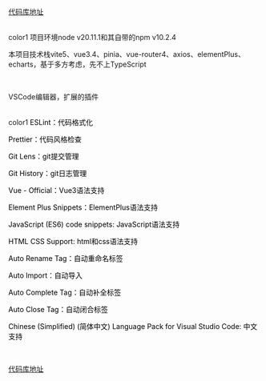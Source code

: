 

[代码库地址](https://gitee.com/sohucw/vite5-vue3-admin)



<br/>color1
项目环境node v20.11.1和其自带的npm v10.2.4

本项目技术栈vite5、vue3.4、pinia、vue-router4、axios、elementPlus、echarts，基于多方考虑，先不上TypeScript

<br/>



VSCode编辑器，扩展的插件

<br/>color1
<font style="color:#000000;">ESLint：代码格式化</font>

<font style="color:#000000;">Prettier：代码风格检查</font>

<font style="color:#000000;">Git Lens：git提交管理</font>

<font style="color:#000000;">Git History：git日志管理</font>

<font style="color:#000000;">Vue - Official：Vue3语法支持</font>

<font style="color:#000000;">Element Plus Snippets：ElementPlus语法支持</font>

<font style="color:#000000;">JavaScript (ES6) code snippets: JavaScript语法支持</font>

<font style="color:#000000;">HTML CSS Support: html和css语法支持</font>

<font style="color:#000000;">Auto Rename Tag：自动重命名标签</font>

<font style="color:#000000;">Auto Import：自动导入</font>

<font style="color:#000000;">Auto Complete Tag：自动补全标签</font>

<font style="color:#000000;">Auto Close Tag：自动闭合标签</font>

<font style="color:#000000;">Chinese (Simplified) (简体中文) Language Pack for Visual Studio Code: 中文支持</font>

 

<br/>

[代码库地址](https://gitee.com/sohucw/vite5-vue3-admin)

